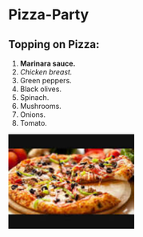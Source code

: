 # Pizza-Party
## Topping on Pizza:
1. **Marinara sauce.**
2. *Chicken breast.*
3. Green peppers.
4. Black olives.
5. Spinach.
6. Mushrooms.
7. Onions.
8. Tomato.

<img src="https://github.com/Pooja25Patil/Pizza-Party/blob/main/Images/pizza.jpg" width=50% height=50%>
